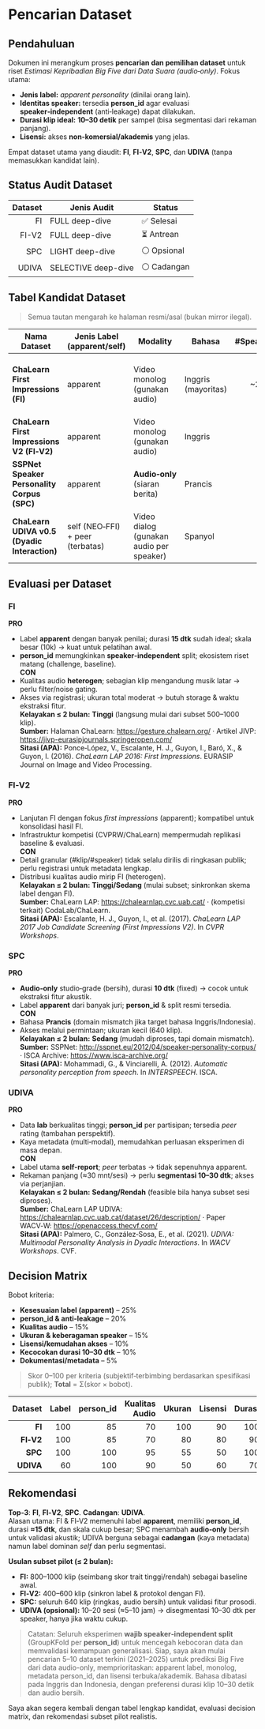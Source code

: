 # Pencarian Dataset

## Pendahuluan
Dokumen ini merangkum proses **pencarian dan pemilihan dataset** untuk riset *Estimasi Kepribadian Big Five dari Data Suara (audio‑only)*. Fokus utama:
- **Jenis label:** *apparent personality* (dinilai orang lain).
- **Identitas speaker:** tersedia **person_id** agar evaluasi **speaker‑independent** (anti‑leakage) dapat dilakukan.
- **Durasi klip ideal:** **10–30 detik** per sampel (bisa segmentasi dari rekaman panjang).
- **Lisensi:** akses **non‑komersial/akademis** yang jelas.

Empat dataset utama yang diaudit: **FI**, **FI‑V2**, **SPC**, dan **UDIVA** (tanpa memasukkan kandidat lain).

## Status Audit Dataset
| Dataset | Jenis Audit        | Status     |
|--------:|--------------------|------------|
| FI      | FULL deep-dive     | ✅ Selesai |
| FI-V2   | FULL deep-dive     | ⏳ Antrean |
| SPC     | LIGHT deep-dive    | ⚪ Opsional |
| UDIVA   | SELECTIVE deep-dive| ⚪ Cadangan |

## Tabel Kandidat Dataset
> Semua tautan mengarah ke halaman resmi/asal (bukan mirror ilegal).

| Nama Dataset | Jenis Label (apparent/self) | Modality | Bahasa | #Speaker | #Klip | Durasi Rata2/Range | Kualitas Audio/Noise | Ada person_id? | Lisensi/Akses | Tahun/Rilis | Link Halaman Resmi | Link Unduh/Hosting | Sitasi (APA) |
|---|---|---|---|---:|---:|---|---|---|---|---|---|---|---|
| **ChaLearn First Impressions (FI)** | apparent | Video monolog (gunakan audio) | Inggris (mayoritas) | ~2.7k | 10,000 | 15 dtk (fixed) | Variatif; beberapa klip ada musik latar | Ya (wajib split per speaker) | Riset non‑komersial (registrasi) | 2016 | https://gesture.chalearn.org/ | CodaLab (registrasi) | Ponce‑López, V., Escalante, H. J., Guyon, I., Baró, X., dkk. (2016). *ChaLearn LAP 2016: First Impressions*. EURASIP JIVP. https://jivp-eurasipjournals.springeropen.com/ |
| **ChaLearn First Impressions V2 (FI‑V2)** | apparent | Video monolog (gunakan audio) | Inggris | — | — | ≈15 dtk (mirip FI) | Variatif | Ya | Riset non‑komersial (registrasi/perjanjian) | 2017 | https://chalearnlap.cvc.uab.cat/ | CodaLab/ChaLearn (registrasi) | Escalante, H. J., Guyon, I., dkk. (2017). *ChaLearn LAP 2017 Job Candidate Screening (First Impressions V2)*. CVPRW. |
| **SSPNet Speaker Personality Corpus (SPC)** | apparent | **Audio‑only** (siaran berita) | Prancis | 322 | 640 | 10 dtk (fixed) | **Tinggi** (studio radio; bersih) | Ya (ID speaker + split resmi) | Akses riset via panitia (permintaan) | 2012 | http://sspnet.eu/2012/04/speaker-personality-corpus/ | By request (organizers) | Mohammadi, G., & Vinciarelli, A. (2012). *Automatic personality perception from speech*. INTERSPEECH. https://www.isca-archive.org/ |
| **ChaLearn UDIVA v0.5 (Dyadic Interaction)** | self (NEO‑FFI) + peer (terbatas) | Video dialog (gunakan audio per speaker) | Spanyol | 147 | — (per sesi/segmentasi) | ≈30 mnt/sesi → perlu segmentasi 10–30 dtk | **Tinggi** (lab; mic terpisah) | Ya (ID partisipan) | Akses terbatas (perjanjian riset) | 2021 | https://chalearnlap.cvc.uab.cat/dataset/26/description/ | By agreement | Palmero, C., González‑Sosa, E., dkk. (2021). *UDIVA: Multimodal Personality Analysis in Dyadic Interactions*. WACV‑W. https://openaccess.thecvf.com/ |

## Evaluasi per Dataset
### FI
**PRO**
- Label **apparent** dengan banyak penilai; durasi **15 dtk** sudah ideal; skala besar (10k) → kuat untuk pelatihan awal.
- **person_id** memungkinkan **speaker‑independent** split; ekosistem riset matang (challenge, baseline).  
**CON**
- Kualitas audio **heterogen**; sebagian klip mengandung musik latar → perlu filter/noise gating.
- Akses via registrasi; ukuran total moderat → butuh storage & waktu ekstraksi fitur.  
**Kelayakan ≤ 2 bulan:** **Tinggi** (langsung mulai dari subset 500–1000 klip).  
**Sumber:** Halaman ChaLearn: https://gesture.chalearn.org/ · Artikel JIVP: https://jivp-eurasipjournals.springeropen.com/  
**Sitasi (APA):** Ponce‑López, V., Escalante, H. J., Guyon, I., Baró, X., & Guyon, I. (2016). *ChaLearn LAP 2016: First Impressions*. EURASIP Journal on Image and Video Processing.

### FI‑V2
**PRO**
- Lanjutan FI dengan fokus *first impressions* (apparent); kompatibel untuk konsolidasi hasil FI.  
- Infrastruktur kompetisi (CVPRW/ChaLearn) mempermudah replikasi baseline & evaluasi.  
**CON**
- Detail granular (#klip/#speaker) tidak selalu dirilis di ringkasan publik; perlu registrasi untuk metadata lengkap.  
- Distribusi kualitas audio mirip FI (heterogen).  
**Kelayakan ≤ 2 bulan:** **Tinggi/Sedang** (mulai subset; sinkronkan skema label dengan FI).  
**Sumber:** ChaLearn LAP: https://chalearnlap.cvc.uab.cat/ · (kompetisi terkait) CodaLab/ChaLearn.  
**Sitasi (APA):** Escalante, H. J., Guyon, I., et al. (2017). *ChaLearn LAP 2017 Job Candidate Screening (First Impressions V2)*. In *CVPR Workshops*.

### SPC
**PRO**
- **Audio‑only** studio‑grade (bersih), durasi **10 dtk** (fixed) → cocok untuk ekstraksi fitur akustik.  
- Label **apparent** dari banyak juri; **person_id** & split resmi tersedia.  
**CON**
- Bahasa **Prancis** (domain mismatch jika target bahasa Inggris/Indonesia).  
- Akses melalui permintaan; ukuran kecil (640 klip).  
**Kelayakan ≤ 2 bulan:** **Sedang** (mudah diproses, tapi domain mismatch).  
**Sumber:** SSPNet: http://sspnet.eu/2012/04/speaker-personality-corpus/ · ISCA Archive: https://www.isca-archive.org/  
**Sitasi (APA):** Mohammadi, G., & Vinciarelli, A. (2012). *Automatic personality perception from speech*. In *INTERSPEECH*. ISCA.

### UDIVA
**PRO**
- Data **lab** berkualitas tinggi; **person_id** per partisipan; tersedia *peer* rating (tambahan perspektif).  
- Kaya metadata (multi‑modal), memudahkan perluasan eksperimen di masa depan.  
**CON**
- Label utama **self‑report**; *peer* terbatas → tidak sepenuhnya apparent.  
- Rekaman panjang (≈30 mnt/sesi) → perlu **segmentasi 10–30 dtk**; akses via perjanjian.  
**Kelayakan ≤ 2 bulan:** **Sedang/Rendah** (feasible bila hanya subset sesi diproses).  
**Sumber:** ChaLearn LAP UDIVA: https://chalearnlap.cvc.uab.cat/dataset/26/description/ · Paper WACV‑W: https://openaccess.thecvf.com/  
**Sitasi (APA):** Palmero, C., González‑Sosa, E., et al. (2021). *UDIVA: Multimodal Personality Analysis in Dyadic Interactions*. In *WACV Workshops*. CVF.

## Decision Matrix
Bobot kriteria:
- **Kesesuaian label (apparent)** – 25%  
- **person_id & anti‑leakage** – 20%  
- **Kualitas audio** – 15%  
- **Ukuran & keberagaman speaker** – 15%  
- **Lisensi/kemudahan akses** – 10%  
- **Kecocokan durasi 10–30 dtk** – 10%  
- **Dokumentasi/metadata** – 5%

> Skor 0–100 per kriteria (subjektif‑terbimbing berdasarkan spesifikasi publik); **Total** = Σ(skor × bobot).

| Dataset | Label | person_id | Kualitas Audio | Ukuran | Lisensi | Durasi | Metadata | **Total** |
|---:|---:|---:|---:|---:|---:|---:|---:|---:|
| **FI** | 100 | 85 | 70 | 100 | 90 | 100 | 70 | **90.00** |
| **FI‑V2** | 100 | 85 | 70 | 80 | 80 | 90 | 75 | **85.25** |
| **SPC** | 100 | 100 | 95 | 55 | 50 | 100 | 60 | **85.50** |
| **UDIVA** | 60 | 100 | 90 | 50 | 60 | 70 | 90 | **73.50** |

## Rekomendasi
**Top‑3**: **FI**, **FI‑V2**, **SPC**. **Cadangan**: **UDIVA**.  
Alasan utama: FI & FI‑V2 memenuhi label **apparent**, memiliki **person_id**, durasi **≈15 dtk**, dan skala cukup besar; SPC menambah **audio‑only** bersih untuk validasi akustik; UDIVA berguna sebagai **cadangan** (kaya metadata) namun label dominan *self* dan perlu segmentasi.

**Usulan subset pilot (≤ 2 bulan):**
- **FI:** 800–1000 klip (seimbang skor trait tinggi/rendah) sebagai baseline awal.  
- **FI‑V2:** 400–600 klip (sinkron label & protokol dengan FI).  
- **SPC:** seluruh 640 klip (ringkas, audio bersih) untuk validasi fitur prosodi.  
- **UDIVA (opsional):** 10–20 sesi (≈5–10 jam) → disegmentasi 10–30 dtk per speaker, hanya jika waktu cukup.

> Catatan: Seluruh eksperimen **wajib speaker‑independent split** (GroupKFold per **person_id**) untuk mencegah kebocoran data dan memvalidasi kemampuan generalisasi.
Siap, saya akan mulai pencarian 5–10 dataset terkini (2021–2025) untuk prediksi Big Five dari data audio-only, memprioritaskan: apparent label, monolog, metadata person\_id, dan lisensi terbuka/akademik. Bahasa dibatasi pada Inggris dan Indonesia, dengan preferensi durasi klip 10–30 detik dan audio bersih.

Saya akan segera kembali dengan tabel lengkap kandidat, evaluasi decision matrix, dan rekomendasi subset pilot realistis.
